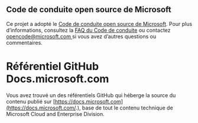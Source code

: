 ## <a name="microsoft-open-source-code-of-conduct"></a>Code de conduite open source de Microsoft

Ce projet a adopté le [Code de conduite open source de Microsoft](https://opensource.microsoft.com/codeofconduct/).
Pour plus d’informations, consultez la [FAQ du Code de conduite](https://opensource.microsoft.com/codeofconduct/faq/) ou contactez [ opencode@microsoft.com ](mailto:opencode@microsoft.com) si vous avez d’autres questions ou commentaires. 

# <a name="docsmicrosoftcom-github-repository"></a>Référentiel GitHub Docs.microsoft.com

Vous avez trouvé un des référentiels GitHub qui héberge la source du contenu publié sur [https://docs.microsoft.com](https://docs.microsoft.com/.), base de tout le contenu technique de Microsoft Cloud and Enterprise Division.

